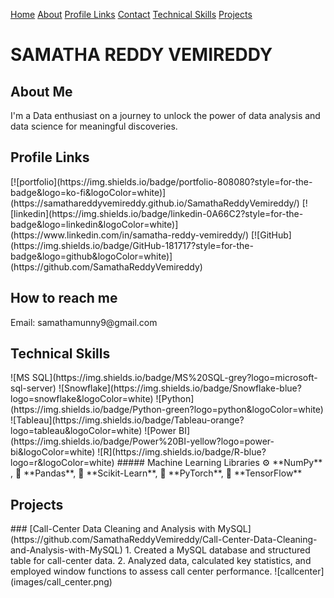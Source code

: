 [Home](#samatha-reddy-vemireddy)
[About](#about-me)
[Profile Links](#profile-links)
[Contact](#how-to-reach-me)
[Technical Skills](#technical-skills)
[Projects](#projects)

# SAMATHA REDDY VEMIREDDY

## About Me
<div id="about-me">
I'm a Data enthusiast on a journey to unlock the power of data analysis and data science for meaningful discoveries.
</div>

## Profile Links
<div id="profile-links">
[![portfolio](https://img.shields.io/badge/portfolio-808080?style=for-the-badge&logo=ko-fi&logoColor=white)](https://samathareddyvemireddy.github.io/SamathaReddyVemireddy/)
[![linkedin](https://img.shields.io/badge/linkedin-0A66C2?style=for-the-badge&logo=linkedin&logoColor=white)](https://www.linkedin.com/in/samatha-reddy-vemireddy/)
[![GitHub](https://img.shields.io/badge/GitHub-181717?style=for-the-badge&logo=github&logoColor=white)](https://github.com/SamathaReddyVemireddy)
</div>

## How to reach me
<div id="how-to-reach-me">
Email: samathamunny9@gmail.com  
</div>

## Technical Skills
<div id="technical-skills">
![MS SQL](https://img.shields.io/badge/MS%20SQL-grey?logo=microsoft-sql-server)
![Snowflake](https://img.shields.io/badge/Snowflake-blue?logo=snowflake&logoColor=white)
![Python](https://img.shields.io/badge/Python-green?logo=python&logoColor=white)
![Tableau](https://img.shields.io/badge/Tableau-orange?logo=tableau&logoColor=white)
![Power BI](https://img.shields.io/badge/Power%20BI-yellow?logo=power-bi&logoColor=white)
![R](https://img.shields.io/badge/R-blue?logo=r&logoColor=white)
##### Machine Learning Libraries
⚙️ **NumPy** , 🐼 **Pandas**, 🧠 **Scikit-Learn**,  🚀 **PyTorch**, 🌌 **TensorFlow**
</div>

## Projects
<div id="projects">
### [Call-Center Data Cleaning and Analysis with MySQL](https://github.com/SamathaReddyVemireddy/Call-Center-Data-Cleaning-and-Analysis-with-MySQL)
1. Created a MySQL database and structured table for call-center data.
2. Analyzed data, calculated key statistics, and employed window functions to assess call center performance.
 ![callcenter](images/call_center.png)
</div>

